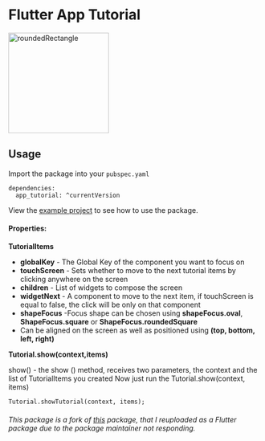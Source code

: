 # Flutter App Tutorial

<img src="https://raw.githubusercontent.com/aikenahac/tutorial/master/assets/tutorial_demo.gif" alt="roundedRectangle" width="200"/>

## Usage

Import the package into your `pubspec.yaml`

```
dependencies:
  app_tutorial: ^currentVersion
```

View the [example project](https://github.com/aikenahac/app_tutorial/tree/master/example) to see how to use the package.

#### Properties:

**TutorialItems**
  - **globalKey**  - The Global Key of the component you want to focus on
  - **touchScreen** - Sets whether to move to the next tutorial items by clicking anywhere on the screen
  - **children** - List of widgets to compose the screen
  - **widgetNext** - A component to move to the next item, if touchScreen is equal to false, the click will be only on that component
  - **shapeFocus** -Focus shape can be chosen using **shapeFocus.oval**, **ShapeFocus.square** or **ShapeFocus.roundedSquare**
  - Can be aligned on the screen as well as positioned using **(top, bottom, left, right)**

**Tutorial.show(context,items)**

show() -   the show () method, receives two parameters, the context and the list of TutorialItems you created
Now just run the Tutorial.show(context, items)

```
Tutorial.showTutorial(context, items);
```

###### This package is a fork of [this](https://pub.dev/packages/tutorial) package, that I reuploaded as a Flutter package due to the package maintainer not responding.